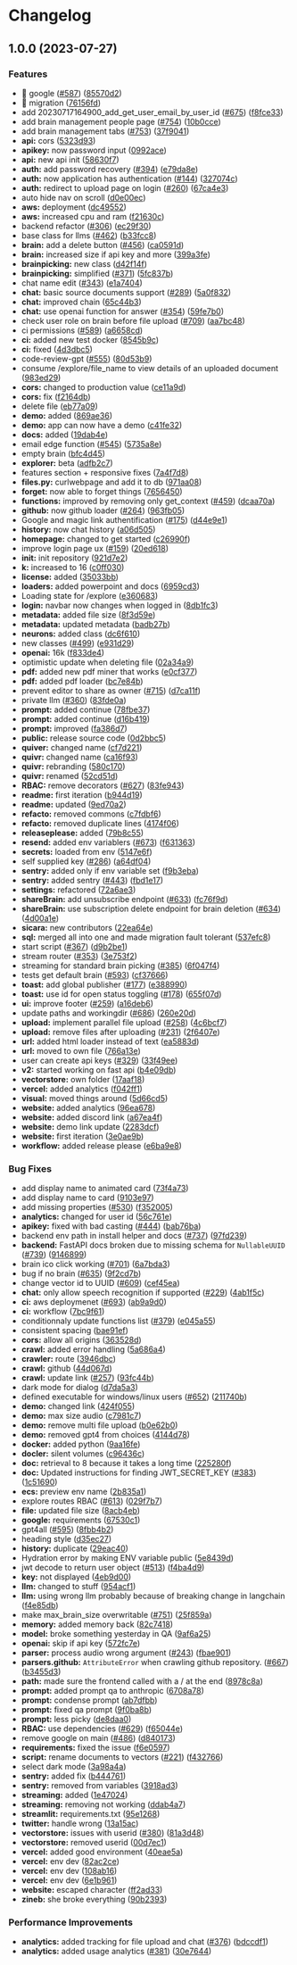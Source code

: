 # Changelog

## 1.0.0 (2023-07-27)


### Features

* 🎸 google ([#587](https://github.com/yungang/quivr/issues/587)) ([85570d2](https://github.com/yungang/quivr/commit/85570d2e9e94b4dbd3261dec55ee992b5191e8c9))
* 🎸 migration ([76156fd](https://github.com/yungang/quivr/commit/76156fdad315be6aef8bd927678bd4554826e368))
* add 20230717164900_add_get_user_email_by_user_id ([#675](https://github.com/yungang/quivr/issues/675)) ([f8fce33](https://github.com/yungang/quivr/commit/f8fce3319144cbcab5ae42b67f3356ec0f305531))
* add brain management people page ([#754](https://github.com/yungang/quivr/issues/754)) ([10b0cce](https://github.com/yungang/quivr/commit/10b0cce992c81e77d43998e469e3baa32d8eebde))
* add brain management tabs ([#753](https://github.com/yungang/quivr/issues/753)) ([37f9041](https://github.com/yungang/quivr/commit/37f904122c9da7b72a3dc364165e3b9bbbcacd05))
* **api:** cors ([5323d93](https://github.com/yungang/quivr/commit/5323d93dc1b3e89e2c9d7c3cd4e4c41c9c344850))
* **apikey:** now password input ([0992ace](https://github.com/yungang/quivr/commit/0992acef97ecac27c8a57722728c8dc475d157d1))
* **api:** new api init ([58630f7](https://github.com/yungang/quivr/commit/58630f7207e13f891bd768e92668e7d37cf15f0a))
* **auth:** add password recovery ([#394](https://github.com/yungang/quivr/issues/394)) ([e79da8e](https://github.com/yungang/quivr/commit/e79da8e3cdf1ed03d93e2fc51fbbdcaab4ade3ec))
* **auth:** now application has authentication ([#144](https://github.com/yungang/quivr/issues/144)) ([327074c](https://github.com/yungang/quivr/commit/327074c5d416d0b019271b020d7a99b75ba873d0))
* **auth:** redirect to upload page on login ([#260](https://github.com/yungang/quivr/issues/260)) ([67ca4e3](https://github.com/yungang/quivr/commit/67ca4e33fa37c4a747d49bd6ed912420d3e50ce4))
* auto hide nav on scroll ([d0e00ec](https://github.com/yungang/quivr/commit/d0e00ecca24ed6aa7d9d5f6e7573a6d60b3018ee))
* **aws:** deployment ([dc49552](https://github.com/yungang/quivr/commit/dc495523cc930780e59c40653043ee570af110eb))
* **aws:** increased cpu and ram ([f21630c](https://github.com/yungang/quivr/commit/f21630c70d74865c659d86392ca130867b554ab5))
* backend refactor ([#306](https://github.com/yungang/quivr/issues/306)) ([ec29f30](https://github.com/yungang/quivr/commit/ec29f30f329c1c7f36419307bd92b2ead0357d05))
* base class for llms ([#462](https://github.com/yungang/quivr/issues/462)) ([b33fcc8](https://github.com/yungang/quivr/commit/b33fcc8bf75d6902c031eb414696219d1a32cc5e))
* **brain:** add a delete button ([#456](https://github.com/yungang/quivr/issues/456)) ([ca0591d](https://github.com/yungang/quivr/commit/ca0591d31cadd0b76abbd3b1f405ae07bfc5234d))
* **brain:** increased size if api key and more ([399a3fe](https://github.com/yungang/quivr/commit/399a3fe437e7d738f3863450a894d373013f6a1e))
* **brainpicking:** new class ([d42f14f](https://github.com/yungang/quivr/commit/d42f14f431e7fa3ecf802e4d88770e1c79aeda35))
* **brainpicking:** simplified ([#371](https://github.com/yungang/quivr/issues/371)) ([5fc837b](https://github.com/yungang/quivr/commit/5fc837b250b28ffcd0c0e5b7d027ff63369920de))
* chat name edit ([#343](https://github.com/yungang/quivr/issues/343)) ([e1a7404](https://github.com/yungang/quivr/commit/e1a740472f4fb1b0ee3957d284727fd645dad315))
* **chat:** basic source documents support ([#289](https://github.com/yungang/quivr/issues/289)) ([5a0f832](https://github.com/yungang/quivr/commit/5a0f8326df8461876a29fd63f7de06e0c1371821))
* **chat:** improved chain ([65c44b3](https://github.com/yungang/quivr/commit/65c44b3fb9b6557b7b7212718d55c0be3781f061))
* **chat:** use openai function for answer ([#354](https://github.com/yungang/quivr/issues/354)) ([59fe7b0](https://github.com/yungang/quivr/commit/59fe7b089b237a8ac899e263d4300f6bb5daa413))
* check user role on brain before file upload ([#709](https://github.com/yungang/quivr/issues/709)) ([aa7bc48](https://github.com/yungang/quivr/commit/aa7bc483c276074611bdaf0a451fe04299e4b19c))
* ci permissions ([#589](https://github.com/yungang/quivr/issues/589)) ([a6658cd](https://github.com/yungang/quivr/commit/a6658cdaee0232f846ccce5f2b70a7258198ec0a))
* **ci:** added new test docker ([8545b9c](https://github.com/yungang/quivr/commit/8545b9ca3ba6cfd3a4c37beb56015a71fe236f44))
* **ci:** fixed ([4d3dbc5](https://github.com/yungang/quivr/commit/4d3dbc565e548fcd2ae145115c6c76fa465666cf))
* code-review-gpt ([#555](https://github.com/yungang/quivr/issues/555)) ([80d53b9](https://github.com/yungang/quivr/commit/80d53b96d3f2c67098ec31ff0b4b6d9b861b78f8))
* consume /explore/file_name to view details of an uploaded document ([983ed29](https://github.com/yungang/quivr/commit/983ed2981b06aec86e18f45a51c8e579fe89f7d7))
* **cors:** changed to production value ([ce11a9d](https://github.com/yungang/quivr/commit/ce11a9d54a0558e159bbff3b0306792496c47258))
* **cors:** fix ([f2164db](https://github.com/yungang/quivr/commit/f2164db12c67aa861f62869adfdcdd41915ef8dc))
* delete file ([eb77a09](https://github.com/yungang/quivr/commit/eb77a0986b90a0d2f1701f4863e68a2e160c96c7))
* **demo:** added ([869ae36](https://github.com/yungang/quivr/commit/869ae36190a9fba966d5a86d5e9353784c18daf6))
* **demo:** app can now have a demo ([c41fe32](https://github.com/yungang/quivr/commit/c41fe32cf0a27a61c29c312820bb4700610043aa))
* **docs:** added ([19dab4e](https://github.com/yungang/quivr/commit/19dab4e6e033bddc37ac7389f1a9820d681505f5))
* email edge function ([#545](https://github.com/yungang/quivr/issues/545)) ([5735a8e](https://github.com/yungang/quivr/commit/5735a8ec8c3693e3cbd5d545405932ccc094628c))
* empty brain ([bfc4d45](https://github.com/yungang/quivr/commit/bfc4d458fecbd15b855d0c769d8bd6ec3d514316))
* **explorer:** beta ([adfb2c7](https://github.com/yungang/quivr/commit/adfb2c75cbd5fa128ab905d3e22fefeaf38ed6e5))
* features section + responsive fixes ([7a4f7d8](https://github.com/yungang/quivr/commit/7a4f7d8bc0ae8d137e87dc10e3d9a3a7017742af))
* **files.py:** curlwebpage and add it to db ([971aa08](https://github.com/yungang/quivr/commit/971aa083a56003e5ffb7f910f2fdf83d64783146))
* **forget:** now able to forget things ([7656450](https://github.com/yungang/quivr/commit/7656450ddf769636348a3ec4a62e59b7dc512286))
* **functions:** improved by removing only get_context ([#459](https://github.com/yungang/quivr/issues/459)) ([dcaa70a](https://github.com/yungang/quivr/commit/dcaa70a947a1664c8ee5452c9169dc2ff6c35e47))
* **github:** now github loader ([#264](https://github.com/yungang/quivr/issues/264)) ([963fb05](https://github.com/yungang/quivr/commit/963fb05682d13ec95076ca2e33ff6af473b5aead))
* Google and magic link authentification ([#175](https://github.com/yungang/quivr/issues/175)) ([d44e9e1](https://github.com/yungang/quivr/commit/d44e9e1984a43fccc893377e8dd7b4ed0f84eac4))
* **history:** now chat history ([a06d505](https://github.com/yungang/quivr/commit/a06d505920129210095714be342775aa43990d64))
* **homepage:** changed to get started ([c26990f](https://github.com/yungang/quivr/commit/c26990f3a34edeba70461150412ee892ba4e6cbf))
* improve login page ux ([#159](https://github.com/yungang/quivr/issues/159)) ([20ed618](https://github.com/yungang/quivr/commit/20ed6183b98159bf4d9f900f81ede53b22f6bad4))
* **init:** init repository ([921d7e2](https://github.com/yungang/quivr/commit/921d7e2502f2d62c268e55acf6a92bc63c35d669))
* **k:** increased to 16 ([c0ff030](https://github.com/yungang/quivr/commit/c0ff0301002fe6d043270b26dabcfda797437afc))
* **license:** added ([35033bb](https://github.com/yungang/quivr/commit/35033bb0f91d90b7efdbea8a4d09bf1e4ff7a1a6))
* **loaders:** added powerpoint and docs ([6959cd3](https://github.com/yungang/quivr/commit/6959cd3aba6d7555b4a211f27536b9569a402edf))
* Loading state for /explore ([e360683](https://github.com/yungang/quivr/commit/e36068309373d64d70e3337a604a88faa366e0f3))
* **login:** navbar now changes when logged in ([8db1fc3](https://github.com/yungang/quivr/commit/8db1fc395768760adc0ef0a48ea00daefc3c90a9))
* **metadata:** added file size ([8f3d59e](https://github.com/yungang/quivr/commit/8f3d59e955a768b99e02b54fdf89c3ebf047e0a3))
* **metadata:** updated metadata ([badb27b](https://github.com/yungang/quivr/commit/badb27bf195137ad1bc3321fbfa97b24094b1dfb))
* **neurons:** added class ([dc6f610](https://github.com/yungang/quivr/commit/dc6f610b266931f687f730d03f51a1af9b302ef1))
* new classes ([#499](https://github.com/yungang/quivr/issues/499)) ([e931d29](https://github.com/yungang/quivr/commit/e931d29017dc8b8c50bf18e1694af0326003fd27))
* **openai:** 16k ([f833de4](https://github.com/yungang/quivr/commit/f833de47bcfd5437c9aedfb51f6c21264aed4a4a))
* optimistic update when deleting file ([02a34a9](https://github.com/yungang/quivr/commit/02a34a95a1171fd2041b8cde8975937d75187f9c))
* **pdf:** added new pdf miner that works ([e0cf377](https://github.com/yungang/quivr/commit/e0cf37791b07e17302acaa4bfc0d28ead32e018f))
* **pdf:** added pdf loader ([bc7e84b](https://github.com/yungang/quivr/commit/bc7e84b1f97cc38fb0cc5bfb817164965414688d))
* prevent editor to share as owner ([#715](https://github.com/yungang/quivr/issues/715)) ([d7ca11f](https://github.com/yungang/quivr/commit/d7ca11f5d1309b8057d5e87716ce52c6db0f0af3))
* private llm ([#360](https://github.com/yungang/quivr/issues/360)) ([83fde0a](https://github.com/yungang/quivr/commit/83fde0aeea4d2e2a7111079dbe8718ee6ce756ed))
* **prompt:** added continue ([78fbe37](https://github.com/yungang/quivr/commit/78fbe378e8a7a95c83352c48a7f8d6782a077e61))
* **prompt:** added continue ([d16b419](https://github.com/yungang/quivr/commit/d16b4190355831f257600d15b2e22b366f49b1db))
* **prompt:** improved ([fa386d7](https://github.com/yungang/quivr/commit/fa386d7d5ca3fa74589ca125891468848a74e450))
* **public:** release source code ([0d2bbc5](https://github.com/yungang/quivr/commit/0d2bbc5539e91191a8f2c79bf31965f0af130cc9))
* **quiver:** changed name ([cf7d221](https://github.com/yungang/quivr/commit/cf7d221d877489d5234f055302676de8f59b3dff))
* **quivr:** changed name ([ca16f93](https://github.com/yungang/quivr/commit/ca16f936a3020a8cd5bd981b676d5a444bb07833))
* **quivr:** rebranding ([580c170](https://github.com/yungang/quivr/commit/580c17090171b02f1b1ed7ea8f19c919b8e0267c))
* **quivr:** renamed ([52cd51d](https://github.com/yungang/quivr/commit/52cd51d71a28df556b0f118ed3f5fba23ff63fb5))
* **RBAC:** remove decorators ([#627](https://github.com/yungang/quivr/issues/627)) ([83fe943](https://github.com/yungang/quivr/commit/83fe9430d09448862824deb019a3d6133a4f3bd5))
* **readme:** first iteration ([b944d19](https://github.com/yungang/quivr/commit/b944d19a28d5d3eddc6ebb2eb13beab1e7ec187d))
* **readme:** updated ([9ed70a2](https://github.com/yungang/quivr/commit/9ed70a2499a61d0b10dce937312f6ab4d8b1fd2a))
* **refacto:** removed commons ([c7fdbf6](https://github.com/yungang/quivr/commit/c7fdbf6decc657118603937ea9cc633413ce537a))
* **refacto:** removed duplicate lines ([4174f06](https://github.com/yungang/quivr/commit/4174f0693afde5bcf182aaab1f2cd532df8aa939))
* **releaseplease:** added ([79b8c55](https://github.com/yungang/quivr/commit/79b8c55ce9d72d2e8aab1e20537b6a94ccaf7e6a))
* **resend:** added env variablers ([#673](https://github.com/yungang/quivr/issues/673)) ([f631363](https://github.com/yungang/quivr/commit/f63136350bbc0084b24d7163ced79dc865dfdda4))
* **secrets:** loaded from env ([5147e6f](https://github.com/yungang/quivr/commit/5147e6fcddda7681129a7dbc4cedd0ca761e265d))
* self supplied key ([#286](https://github.com/yungang/quivr/issues/286)) ([a64df04](https://github.com/yungang/quivr/commit/a64df04eabc66cddd493ff218b8d0301ad95f8b8))
* **sentry:** added only if env variable set ([f9b3eba](https://github.com/yungang/quivr/commit/f9b3eba9737b308f91566fc68aa666273dad46f4))
* **sentry:** added sentry ([#443](https://github.com/yungang/quivr/issues/443)) ([fbd1e17](https://github.com/yungang/quivr/commit/fbd1e170181d4b9075bcc67328c628e74160a616))
* **settings:** refactored ([72a6ae3](https://github.com/yungang/quivr/commit/72a6ae3dc0b9beb5010436e9b04103afbb8a0d3c))
* **shareBrain:** add unsubscribe endpoint ([#633](https://github.com/yungang/quivr/issues/633)) ([fc76f9d](https://github.com/yungang/quivr/commit/fc76f9d46696545736c3391776daa55cbd2625a5))
* **shareBrain:** use subscription delete endpoint for brain deletion ([#634](https://github.com/yungang/quivr/issues/634)) ([4d00a1e](https://github.com/yungang/quivr/commit/4d00a1ec920347d3f3f8ba467839bafe4520980d))
* **sicara:** new contributors ([22ea64e](https://github.com/yungang/quivr/commit/22ea64e67c6247e889ad2d80f26a404e4fe8ac82))
* **sql:** merged all into one and made migration fault tolerant ([537efc8](https://github.com/yungang/quivr/commit/537efc834d5eaafbcec9d1bfa6e25ffc24cf41b4))
* start script ([#367](https://github.com/yungang/quivr/issues/367)) ([d9b2be1](https://github.com/yungang/quivr/commit/d9b2be19d78f81d907d448c5f55fdf0d77154c16))
* stream router ([#353](https://github.com/yungang/quivr/issues/353)) ([3e753f2](https://github.com/yungang/quivr/commit/3e753f2d56cb1c1c9f06b61c1cc2f110cbee5f01))
* streaming for standard brain picking ([#385](https://github.com/yungang/quivr/issues/385)) ([6f047f4](https://github.com/yungang/quivr/commit/6f047f4a39f504102395ca019dd15dfaa7bd9d50))
* tests get default brain ([#593](https://github.com/yungang/quivr/issues/593)) ([cf37666](https://github.com/yungang/quivr/commit/cf37666f027b4bbeee710c102157d7c9e51baaf6))
* **toast:** add global publisher ([#177](https://github.com/yungang/quivr/issues/177)) ([e388990](https://github.com/yungang/quivr/commit/e388990384da2ade0290ebd0dda3e58b80a9ca81))
* **toast:** use id for open status toggling ([#178](https://github.com/yungang/quivr/issues/178)) ([655f07d](https://github.com/yungang/quivr/commit/655f07ddd3fb5c09fae02e06468d2a675e13a4d0))
* **ui:** improve footer ([#259](https://github.com/yungang/quivr/issues/259)) ([a16deb6](https://github.com/yungang/quivr/commit/a16deb682dfbfe23d9f677b4d95daca8573765a5))
* update paths and workingdir ([#686](https://github.com/yungang/quivr/issues/686)) ([260e20d](https://github.com/yungang/quivr/commit/260e20d4015bdf1e862cc19bbf61b5ea092a4940))
* **upload:** implement parallel file upload ([#258](https://github.com/yungang/quivr/issues/258)) ([4c6bcf7](https://github.com/yungang/quivr/commit/4c6bcf77c67e9e107eafa6c163ba10a736278670))
* **upload:** remove files after uploading ([#231](https://github.com/yungang/quivr/issues/231)) ([2f6407e](https://github.com/yungang/quivr/commit/2f6407ef9ee3c4acdea95b4f3715aa0594087379))
* **url:** added html loader instead of text ([ea5883d](https://github.com/yungang/quivr/commit/ea5883ddb9dc3b1962a04dc6eacb5a0bd0a968ae))
* **url:** moved to own file ([766a13e](https://github.com/yungang/quivr/commit/766a13ed9b97becf9c5fe7c2dcea54b37bc7442d))
* user can create api keys ([#329](https://github.com/yungang/quivr/issues/329)) ([33f49ee](https://github.com/yungang/quivr/commit/33f49ee289377a0272b8d97882846499023025a1))
* **v2:** started working on fast api ([b4e09db](https://github.com/yungang/quivr/commit/b4e09dbc29040c4df25d8c18d8add8fa2fcb146f))
* **vectorstore:** own folder ([17aaf18](https://github.com/yungang/quivr/commit/17aaf18d61f873a6d368f9729050a482fbd02cbe))
* **vercel:** added analytics ([f042ff1](https://github.com/yungang/quivr/commit/f042ff15f098df56b4219a011aa0dd4ca229f777))
* **visual:** moved things around ([5d66cd5](https://github.com/yungang/quivr/commit/5d66cd5223267a0349db824aab287eebaa6973eb))
* **website:** added analytics ([96ea678](https://github.com/yungang/quivr/commit/96ea6783556926e6869c67cdf9f3b4d36ada411a))
* **website:** added discord link ([a67ea4f](https://github.com/yungang/quivr/commit/a67ea4f1652aa765697a6c371a803214c639dcec))
* **website:** demo link update ([2283dcf](https://github.com/yungang/quivr/commit/2283dcfffa4e087561d5bf36a40fd5c2031efb0e))
* **website:** first iteration ([3e0ae9b](https://github.com/yungang/quivr/commit/3e0ae9b8b469c004887e6ed15299483f6bb9aa19))
* **workflow:** added release please ([e6ba9e8](https://github.com/yungang/quivr/commit/e6ba9e80f48a1d8822c99e5b77e064dc2b18e718))


### Bug Fixes

* add display name to animated card ([73f4a73](https://github.com/yungang/quivr/commit/73f4a73b01e32d5ce72db91d27512b920fee06c7))
* add display name to card ([9103e97](https://github.com/yungang/quivr/commit/9103e97ef0ec421cd70bb0258ce5bd4b78e9aa31))
* add missing properties ([#530](https://github.com/yungang/quivr/issues/530)) ([f352005](https://github.com/yungang/quivr/commit/f352005dcf91e8a9e815654208496090ad1d1c7b))
* **analytics:** changed for user id ([56c761e](https://github.com/yungang/quivr/commit/56c761ed0e899870b28ea6a3dd27ff86b4231558))
* **apikey:** fixed with bad casting ([#444](https://github.com/yungang/quivr/issues/444)) ([bab76ba](https://github.com/yungang/quivr/commit/bab76ba7e5355aa3a4654c2ede8f92fce3ad69e4))
* backend env path in install helper and docs ([#737](https://github.com/yungang/quivr/issues/737)) ([97fd239](https://github.com/yungang/quivr/commit/97fd239980d6870781d7c7c7663225a94b87f49b))
* **backend:** FastAPI docs broken due to missing schema for `NullableUUID` ([#739](https://github.com/yungang/quivr/issues/739)) ([9146899](https://github.com/yungang/quivr/commit/914689957dc776e958c4d4cc7e56e7e2ed9abfa2))
* brain ico click working ([#701](https://github.com/yungang/quivr/issues/701)) ([6a7bda3](https://github.com/yungang/quivr/commit/6a7bda392ca46732db554bf39ad9a5129a3c86c0))
* bug if no brain ([#635](https://github.com/yungang/quivr/issues/635)) ([9f2cd7b](https://github.com/yungang/quivr/commit/9f2cd7b7b67f25d94e2b562b34aebb0a5afbecc3))
* change vector id to UUID ([#609](https://github.com/yungang/quivr/issues/609)) ([cef45ea](https://github.com/yungang/quivr/commit/cef45ea712c641ed2f7f9841ed586e9009f8c790))
* **chat:** only allow speech recognition if supported ([#229](https://github.com/yungang/quivr/issues/229)) ([4ab1f5c](https://github.com/yungang/quivr/commit/4ab1f5c21f0e65ff6fc35490d6d2683bab0a8cfb))
* **ci:** aws deploymenet ([#693](https://github.com/yungang/quivr/issues/693)) ([ab9a9d0](https://github.com/yungang/quivr/commit/ab9a9d0db4f84e7c88aaae53b42c5310b6875270))
* **ci:** workflow ([7bc9f61](https://github.com/yungang/quivr/commit/7bc9f614c5397f6fb0a5469af7c373b33ff98bee))
* conditionnaly update functions list ([#379](https://github.com/yungang/quivr/issues/379)) ([e045a55](https://github.com/yungang/quivr/commit/e045a55ae7be78c6b7e7cbd76931dadbc4d7dd17))
* consistent spacing ([bae91ef](https://github.com/yungang/quivr/commit/bae91ef65e4c022559fd26d4386d15c824d16851))
* **cors:** allow all origins ([363528d](https://github.com/yungang/quivr/commit/363528d2ce211ac7da036373e0f70f48d184301e))
* **crawl:** added error handling ([5a686a4](https://github.com/yungang/quivr/commit/5a686a42cb0c7bb8d6a37d51344c8e3104fc85ce))
* **crawler:** route ([3946dbc](https://github.com/yungang/quivr/commit/3946dbc66826e523d6ee0ba4a2849e5af2835628))
* **crawl:** github ([44d067d](https://github.com/yungang/quivr/commit/44d067d28d5d3da314d458e11cd58a6f36c7dd3b))
* **crawl:** update link ([#257](https://github.com/yungang/quivr/issues/257)) ([93fc44b](https://github.com/yungang/quivr/commit/93fc44b32e3f0b043d04dad466876cf0776f561f))
* dark mode for dialog ([d7da5a3](https://github.com/yungang/quivr/commit/d7da5a3005625450d3293d81a00b6ddb3c444402))
* defined executable for windows/linux users ([#652](https://github.com/yungang/quivr/issues/652)) ([211740b](https://github.com/yungang/quivr/commit/211740b40070d2702bf4ba13e1407dd2c6a439fe))
* **demo:** changed link ([424f055](https://github.com/yungang/quivr/commit/424f055ca16935603c39b6af73d93f0d7ab5fbea))
* **demo:** max size audio ([c7981c7](https://github.com/yungang/quivr/commit/c7981c792adb55cb7c29d1f8d901b62e217e71e2))
* **demo:** remove multi file upload ([b0e62b0](https://github.com/yungang/quivr/commit/b0e62b08d62169e70f68012eeae0b5cc00894c3d))
* **demo:** removed gpt4 from choices ([4144d78](https://github.com/yungang/quivr/commit/4144d788d3800b7b84d1c22428a7e963a50e1515))
* **docker:** added python ([9aa16fe](https://github.com/yungang/quivr/commit/9aa16fe6fc190570accba6c317a30e3b3479b99a))
* **docler:** silent volumes ([c96436c](https://github.com/yungang/quivr/commit/c96436ce4bd44a648c168b507d5c0dd4ea63dadc))
* **doc:** retrieval to 8 because it takes a long time ([225280f](https://github.com/yungang/quivr/commit/225280f2f5d7450b3ae9ea8f044b6ecc2fc4151b))
* **doc:** Updated instructions for finding JWT_SECRET_KEY ([#383](https://github.com/yungang/quivr/issues/383)) ([1c51690](https://github.com/yungang/quivr/commit/1c5169019c9abc7a0dab134913a864a4cbada3da))
* **ecs:** preview env name ([2b835a1](https://github.com/yungang/quivr/commit/2b835a1ee571b494589e20e11087d783c0d9b1f4))
* explore routes RBAC ([#613](https://github.com/yungang/quivr/issues/613)) ([029f7b7](https://github.com/yungang/quivr/commit/029f7b75dfe5e2ffc96f513bbfe8b93df9e57e1b))
* **file:** updated file size ([8acb4eb](https://github.com/yungang/quivr/commit/8acb4eb06490050a51c724c3045f10ffb54273ad))
* **google:** requirements ([67530c1](https://github.com/yungang/quivr/commit/67530c13f2e9396ba38a5826be2d120533e5bbf3))
* gpt4all ([#595](https://github.com/yungang/quivr/issues/595)) ([8fbb4b2](https://github.com/yungang/quivr/commit/8fbb4b2d914b01df1b5bc455538a24ff82ad34bc))
* heading style ([d35ec27](https://github.com/yungang/quivr/commit/d35ec2735145cbd597e63a274e29936c2e212fcd))
* **history:** duplicate ([29eac40](https://github.com/yungang/quivr/commit/29eac401b53242ecf88dbeb086abcddb3520171c))
* Hydration error by making ENV variable public ([5e8439d](https://github.com/yungang/quivr/commit/5e8439db9c5aae84681fbb12570f4ecacc8e1268))
* jwt decode to return user object ([#513](https://github.com/yungang/quivr/issues/513)) ([f4ba4d9](https://github.com/yungang/quivr/commit/f4ba4d9d18bcedf3852a1c5f23b550c0416f71f8))
* **key:** not displayed ([4eb9d00](https://github.com/yungang/quivr/commit/4eb9d00c455fa5447a99163b74095a32d53f9acb))
* **llm:** changed to stuff ([954acf1](https://github.com/yungang/quivr/commit/954acf1286b58503e11b8892559cfaad01bc6298))
* **llm:** using wrong llm probably because of breaking change in langchain ([f4e85db](https://github.com/yungang/quivr/commit/f4e85db187fbe313cdf35c887d05f17c0e1833fd))
* make max_brain_size overwritable ([#751](https://github.com/yungang/quivr/issues/751)) ([25f859a](https://github.com/yungang/quivr/commit/25f859a31e68f55eca68043b854f9f3a59438991))
* **memory:** added memory back ([82c7418](https://github.com/yungang/quivr/commit/82c74186a899f24c48ff0cd27670647a9075dba5))
* **model:** broke something yesterday in QA ([9af6a25](https://github.com/yungang/quivr/commit/9af6a250e3f80925818f777dc6361b020c024735))
* **openai:** skip if api key ([572fc7e](https://github.com/yungang/quivr/commit/572fc7e1b0c9cae2987205cdae0a811eb7f7bdaf))
* **parser:** process audio wrong argument ([#243](https://github.com/yungang/quivr/issues/243)) ([fbae901](https://github.com/yungang/quivr/commit/fbae9016e2fa3575f533064ed5edef9578a92bfe))
* **parsers.github:** `AttributeError` when crawling github repository. ([#667](https://github.com/yungang/quivr/issues/667)) ([b3455d3](https://github.com/yungang/quivr/commit/b3455d3686243195f3078a9007f15a2c4d1cc89f))
* **path:** made sure the frontend called with a / at the end ([8978c8a](https://github.com/yungang/quivr/commit/8978c8ab37ac3ffb13a882f56ad7e91c451c8c67))
* **prompt:** added prompt qa to anthropic ([6708a78](https://github.com/yungang/quivr/commit/6708a7860a9c0dc67bbbc9f72642ec757c235110))
* **prompt:** condense prompt ([ab7dfbb](https://github.com/yungang/quivr/commit/ab7dfbbaece007e42f97cebd26fe2c311a870da2))
* **prompt:** fixed qa prompt ([9f0ba8b](https://github.com/yungang/quivr/commit/9f0ba8bce775d31cb1196ce78e2bb9df1eb6068d))
* **prompt:** less picky ([de8daa0](https://github.com/yungang/quivr/commit/de8daa04bf3808906add49e845725016fc8807d3))
* **RBAC:** use dependencies ([#629](https://github.com/yungang/quivr/issues/629)) ([f65044e](https://github.com/yungang/quivr/commit/f65044e15234ff996c05842b5d59140e58835ef6))
* remove google on main ([#486](https://github.com/yungang/quivr/issues/486)) ([d840173](https://github.com/yungang/quivr/commit/d840173992e16ac743e91feeca03b390d9fe7d9f))
* **requirements:** fixed the issue ([f6e0597](https://github.com/yungang/quivr/commit/f6e05975c3420eb1957e14881fc968d80dc0d92e))
* **script:** rename documents to vectors ([#221](https://github.com/yungang/quivr/issues/221)) ([f432766](https://github.com/yungang/quivr/commit/f4327660e572eee1690da0e580ee486fac1931cb))
* select dark mode ([3a98a4a](https://github.com/yungang/quivr/commit/3a98a4ad2046e027500702cb53fb75dcdb5c1736))
* **sentry:** added fix ([b444761](https://github.com/yungang/quivr/commit/b444761622847e5306d7086bdee96aa8af42e7e7))
* **sentry:** removed from variables ([3918ad3](https://github.com/yungang/quivr/commit/3918ad30159a2aeaa1b0db0864962a2ee7efb102))
* **streaming:** added ([1e47024](https://github.com/yungang/quivr/commit/1e47024d17027552bf4541c1f1c54cdae1e4d495))
* **streaming:** removing not working ([ddab4a7](https://github.com/yungang/quivr/commit/ddab4a7c6c9015fc36d9e3ea7626131f6dcebfdf))
* **streamlit:** requirements.txt ([95e1268](https://github.com/yungang/quivr/commit/95e12681e72b11a77afe8d3d53e54259b2d5e81d))
* **twitter:** handle wrong ([13a15ac](https://github.com/yungang/quivr/commit/13a15ac92691caca92c6784c2a76aec79b366320))
* **vectorstore:** issues with userid ([#380](https://github.com/yungang/quivr/issues/380)) ([81a3d48](https://github.com/yungang/quivr/commit/81a3d48fbc6bae71ee358eca918e20276f20c676))
* **vectorstore:** removed userid ([00d7ec1](https://github.com/yungang/quivr/commit/00d7ec131cfc9052e19a61f3f5c5fb1c0814cb79))
* **vercel:** added good environment ([40eae5a](https://github.com/yungang/quivr/commit/40eae5adf30c0a2c3e26c32a72a135d8ba8ecd2a))
* **vercel:** env dev ([82ac2ce](https://github.com/yungang/quivr/commit/82ac2ce3c066444e22983ab313765458d5c340e7))
* **vercel:** env dev ([108ab16](https://github.com/yungang/quivr/commit/108ab1636ba8a01ad1ef2d7e5998db79889c3591))
* **vercel:** env dev ([6e1b961](https://github.com/yungang/quivr/commit/6e1b961b9ece91033d9008bb0cb084b325757bd1))
* **website:** escaped character ([ff2ad33](https://github.com/yungang/quivr/commit/ff2ad33309447cefcee3724844c99e44ea2699e7))
* **zineb:** she broke everything ([90b2393](https://github.com/yungang/quivr/commit/90b2393b26da4fce18d43cbe5bb3432b43342214))


### Performance Improvements

* **analytics:** added tracking for file upload and chat ([#376](https://github.com/yungang/quivr/issues/376)) ([bdccdf1](https://github.com/yungang/quivr/commit/bdccdf1a0ae0803d3205494e090aba763f46cb3e))
* **analytics:** added usage analytics ([#381](https://github.com/yungang/quivr/issues/381)) ([30e7644](https://github.com/yungang/quivr/commit/30e764497da1205a1ca11c657c941ce3e62f8e3b))
